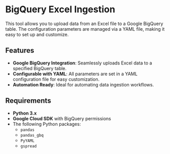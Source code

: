 # BigQuery Excel Ingestion

This tool allows you to upload data from an Excel file to a Google BigQuery table. The configuration parameters are managed via a YAML file, making it easy to set up and customize.

## Features

- **Google BigQuery Integration**: Seamlessly uploads Excel data to a specified BigQuery table.
- **Configurable with YAML**: All parameters are set in a YAML configuration file for easy customization.
- **Automation Ready**: Ideal for automating data ingestion workflows.

## Requirements

- **Python 3.x**
- **Google Cloud SDK** with BigQuery permissions
- The following Python packages:
  - `pandas`
  - `pandas_gbq`
  - `PyYAML`
  - `gspread`

